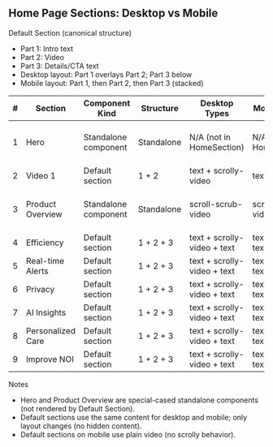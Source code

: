 ## Home Page Sections: Desktop vs Mobile

Default Section (canonical structure)

-   Part 1: Intro text
-   Part 2: Video
-   Part 3: Details/CTA text
-   Desktop layout: Part 1 overlays Part 2; Part 3 below
-   Mobile layout: Part 1, then Part 2, then Part 3 (stacked)

| #   | Section           | Component Kind       | Structure  | Desktop Types               | Mobile Types             | Desktop Layout                    | Mobile Layout                |
| --- | ----------------- | -------------------- | ---------- | --------------------------- | ------------------------ | --------------------------------- | ---------------------------- |
| 1   | Hero              | Standalone component | Standalone | N/A (not in HomeSection)    | N/A (not in HomeSection) | Full-viewport background video    | Full-viewport video (mobile) |
| 2   | Video 1           | Default section      | 1 + 2      | text + scrolly-video        | text + video             | 1 overlays 2                      | 1 → 2                        |
| 3   | Product Overview  | Standalone component | Standalone | scroll-scrub-video          | scroll-scrub-video       | Scroll-scrub video (pinned scrub) | Scroll-scrub video (pinned)  |
| 4   | Efficiency        | Default section      | 1 + 2 + 3  | text + scrolly-video + text | text + video + text      | 1 overlays 2; 3 below             | 1 → 2 → 3                    |
| 5   | Real-time Alerts  | Default section      | 1 + 2 + 3  | text + scrolly-video + text | text + video + text      | 1 overlays 2; 3 below             | 1 → 2 → 3                    |
| 6   | Privacy           | Default section      | 1 + 2 + 3  | text + scrolly-video + text | text + video + text      | 1 overlays 2; 3 below             | 1 → 2 → 3                    |
| 7   | AI Insights       | Default section      | 1 + 2 + 3  | text + scrolly-video + text | text + video + text      | 1 overlays 2; 3 below             | 1 → 2 → 3                    |
| 8   | Personalized Care | Default section      | 1 + 2 + 3  | text + scrolly-video + text | text + video + text      | 1 overlays 2; 3 below             | 1 → 2 → 3                    |
| 9   | Improve NOI       | Default section      | 1 + 2 + 3  | text + scrolly-video + text | text + video + text      | 1 overlays 2; 3 below             | 1 → 2 → 3                    |

Notes

-   Hero and Product Overview are special-cased standalone components (not rendered by Default Section).
-   Default sections use the same content for desktop and mobile; only layout changes (no hidden content).
-   Default sections on mobile use plain video (no scrolly behavior).
